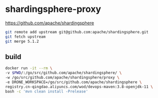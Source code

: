 # shardingsphere-proxy

https://github.com/apache/shardingsphere

```bash
git remote add upstream git@github.com:apache/shardingsphere.git
git fetch upstream
git merge 5.1.2
```

## build

```bash
docker run -it --rm \
-v $PWD/:/go/src/github.com/apache/shardingsphere/ \
-w /go/src/github.com/apache/shardingsphere/proxy \
-e DRONE_WORKSPACE=/go/src/github.com/apache/shardingsphere \
registry.cn-qingdao.aliyuncs.com/wod/devops-maven:3.8-openjdk-11 \
bash -c 'mvn clean install -Prelease'
```

